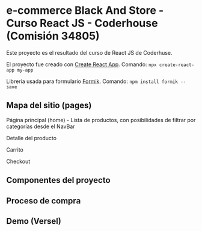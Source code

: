 # e-commerce Black And Store - Curso React JS - Coderhouse (Comisión 34805)

Este proyecto es el resultado del curso de React JS de Coderhuse.

El proyecto fue creado con [Create React App](https://github.com/facebook/create-react-app). Comando: `npx create-react-app my-app`

Librería usada para formulario [Formik](https://formik.org/). Comando: `npm install formik --save`

## Mapa del sitio (pages)

Página principal (home) - Lista de productos, con posibilidades de filtrar por categorías desde el NavBar

Detalle del producto

Carrito

Checkout

## Componentes del proyecto

## Proceso de compra

## Demo (Versel)
